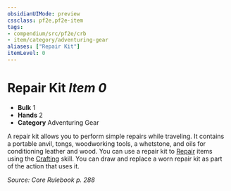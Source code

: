 ```yaml
---
obsidianUIMode: preview
cssclass: pf2e,pf2e-item
tags:
- compendium/src/pf2e/crb
- item/category/adventuring-gear
aliases: ["Repair Kit"]
itemLevel: 0
---
```

# Repair Kit *Item 0*  

- **Bulk** 1
- **Hands** 2
- **Category** Adventuring Gear

A repair kit allows you to perform simple repairs while traveling. It contains a portable anvil, tongs, woodworking tools, a whetstone, and oils for conditioning leather and wood. You can use a repair kit to [Repair](../../../rules/actions/repair.md) items using the [Crafting](../../skills.md#Crafting) skill. You can draw and replace a worn repair kit as part of the action that uses it.

*Source: Core Rulebook p. 288*
